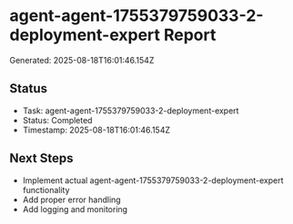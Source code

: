 # agent-agent-1755379759033-2-deployment-expert Report

Generated: 2025-08-18T16:01:46.154Z

## Status
- Task: agent-agent-1755379759033-2-deployment-expert
- Status: Completed
- Timestamp: 2025-08-18T16:01:46.154Z

## Next Steps
- Implement actual agent-agent-1755379759033-2-deployment-expert functionality
- Add proper error handling
- Add logging and monitoring
